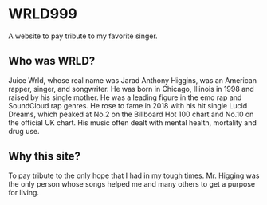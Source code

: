 # WRLD999
A website to pay tribute to my favorite singer.

## Who was WRLD?
Juice Wrld, whose real name was Jarad Anthony Higgins, was an American rapper, singer, and songwriter. He was born in Chicago, Illinois in 1998 and raised by his single mother. He was a leading figure in the emo rap and SoundCloud rap genres. He rose to fame in 2018 with his hit single Lucid Dreams, which peaked at No.2 on the Billboard Hot 100 chart and No.10 on the official UK chart. His music often dealt with mental health, mortality and drug use.

## Why this site?
To pay tribute to the only hope that I had in my tough times. Mr. Higging was the only person whose songs helped me and many others to get a purpose for living.
